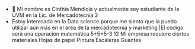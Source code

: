 - 👋 Mi nombre es Cinthia Mendiola y actualmente soy estudiante de la UVM en la Lic. de Mercadotecnia 3
- Estoy interesado en la Data science porque me siento que la puedo utilizar aún más en el área de la mercadotecnia y marketing
|El código será una operación matemática
5+5+5-3
  12
  Mi empresa requiere ciertos materiales
  Hojas de papel
  Pintura
  Escaleras
  Guantes
  
  
